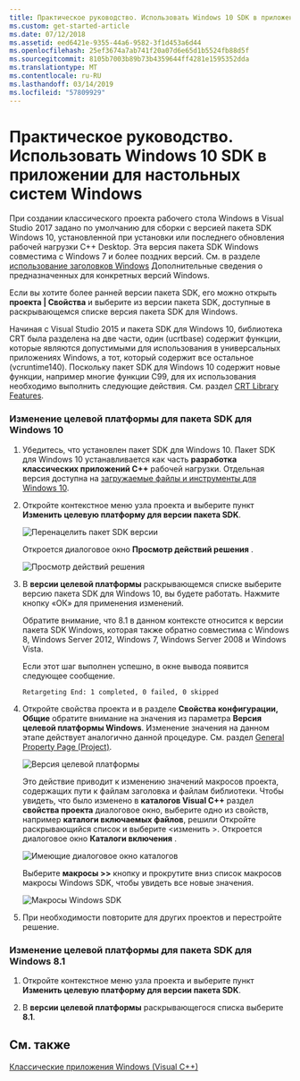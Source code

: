 ```yaml
---
title: Практическое руководство. Использовать Windows 10 SDK в приложении для настольных систем Windows
ms.custom: get-started-article
ms.date: 07/12/2018
ms.assetid: eed6421e-9355-44a6-9582-3f1d453a6d44
ms.openlocfilehash: 25ef3674a7ab741f20a07d6e65d1b5524fb88d5f
ms.sourcegitcommit: 8105b7003b89b73b4359644ff4281e1595352dda
ms.translationtype: MT
ms.contentlocale: ru-RU
ms.lasthandoff: 03/14/2019
ms.locfileid: "57809929"
---
```

# <a name="how-to-use-the-windows-10-sdk-in-a-windows-desktop-application"></a>Практическое руководство. Использовать Windows 10 SDK в приложении для настольных систем Windows

При создании классического проекта рабочего стола Windows в Visual Studio 2017 задано по умолчанию для сборки с версией пакета SDK Windows 10, установленной при установки или последнего обновления рабочей нагрузки C++ Desktop. Эта версия пакета SDK Windows совместима с Windows 7 и более поздних версий. См. в разделе [использование заголовков Windows](/windows/desktop/WinProg/using-the-windows-headers) Дополнительные сведения о предназначенных для конкретных версий Windows.

Если вы хотите более ранней версии пакета SDK, его можно открыть **проекта | Свойства** и выберите из версии пакета SDK, доступные в раскрывающемся списке версия пакета SDK для Windows.

Начиная с Visual Studio 2015 и пакета SDK для Windows 10, библиотека CRT была разделена на две части, один (ucrtbase) содержит функции, которые являются допустимыми для использования в универсальных приложениях Windows, а тот, который содержит все остальное (vcruntime140). Поскольку пакет SDK для Windows 10 содержит новые функции, например многие функции C99, для их использования необходимо выполнить следующие действия. См. раздел [CRT Library Features](../c-runtime-library/crt-library-features.md).

### <a name="to-target-the-windows-10-sdk"></a>Изменение целевой платформы для пакета SDK для Windows 10

1. Убедитесь, что установлен пакет SDK для Windows 10. Пакет SDK для Windows 10 устанавливается как часть **разработка классических приложений C++** рабочей нагрузки. Отдельная версия доступна на [загружаемые файлы и инструменты для Windows 10](https://developer.microsoft.com/windows/downloads).

2. Откройте контекстное меню узла проекта и выберите пункт **Изменить целевую платформу для версии пакета SDK**.

   ![Перенацелить пакет SDK версии](../windows/media/retargetingwindowssdk1.PNG "RetargetingWindowsSDK1")

   Откроется диалоговое окно **Просмотр действий решения** .

   ![Просмотр действий решения](../windows/media/retargetingwindowssdk2.PNG "RetargetingWindowsSDK2")

3. В **версии целевой платформы** раскрывающемся списке выберите версию пакета SDK для Windows 10, вы будете работать. Нажмите кнопку «ОК» для применения изменений.

   Обратите внимание, что 8.1 в данном контексте относится к версии пакета SDK Windows, которая также обратно совместима с Windows 8, Windows Server 2012, Windows 7, Windows Server 2008 и Windows Vista.

   Если этот шаг выполнен успешно, в окне вывода появится следующее сообщение.

   `Retargeting End: 1 completed, 0 failed, 0 skipped`

4. Откройте свойства проекта и в разделе **Свойства конфигурации, Общие** обратите внимание на значения из параметра **Версия целевой платформы Windows**. Изменение значения на данном этапе действует аналогично данной процедуре. См. раздел [General Property Page (Project)](../build/reference/general-property-page-project.md).

   ![Версия целевой платформы](../windows/media/retargetingwindowssdk3.PNG "RetargetingWindowsSDK3")

   Это действие приводит к изменению значений макросов проекта, содержащих пути к файлам заголовка и файлам библиотеки. Чтобы увидеть, что было изменено в **каталогов Visual C++** раздел **свойства проекта** диалоговое окно, выберите одно из свойств, например **каталоги включаемых файлов**, решили Откройте раскрывающийся список и выберите \<изменить >. Откроется диалоговое окно **Каталоги включения** .

   ![Имеющие диалоговое окно каталогов](../windows/media/retargetingwindowssdk4.PNG "RetargetingWindowsSDK4")

   Выберите **макросы >>** кнопку и прокрутите вниз список макросов макросы Windows SDK, чтобы увидеть все новые значения.

   ![Макросы Windows SDK](../windows/media/retargetingwindowssdk5.PNG "RetargetingWindowsSDK5")

5. При необходимости повторите для других проектов и перестройте решение.

### <a name="to-target-the-windows-81-sdk"></a>Изменение целевой платформы для пакета SDK для Windows 8.1

1. Откройте контекстное меню узла проекта и выберите пункт **Изменить целевую платформу для версии пакета SDK**.

2. В **версии целевой платформы** раскрывающегося списка выберите **8.1**.

## <a name="see-also"></a>См. также

[Классические приложения Windows (Visual C++)](../windows/how-to-use-the-windows-10-sdk-in-a-windows-desktop-application.md)